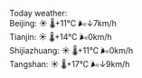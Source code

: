 Today weather:  
Beijing: ☀️ 🌡️+11°C 🌬️↓7km/h  
Tianjin: ☀️ 🌡️+14°C 🌬️0km/h  
Shijiazhuang: ☀️ 🌡️+11°C 🌬️0km/h  
Tangshan: ☀️ 🌡️+17°C 🌬️↓9km/h  
